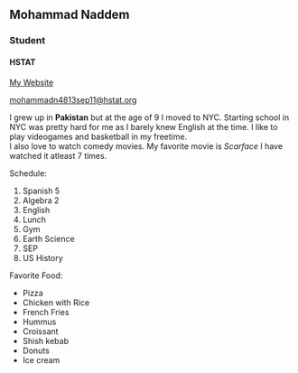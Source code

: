 ## Mohammad Naddem 

### Student

#### HSTAT

[My Website](https://sites.google.com/a/hstat.org/mohammadn4813sep11/)

mohammadn4813sep11@hstat.org


I grew up in **Pakistan** but at the age of 9 I moved to NYC. Starting school in NYC was pretty hard for me as I barely knew English at the time. I like to play videogames and basketball in my freetime.  
I also love to watch comedy movies.
My favorite movie is _Scarface_ I have watched it atleast 7 times. 

Schedule:

1. Spanish 5
2. Algebra 2 
3. English 
4. Lunch 
5. Gym 
6. Earth Science 
7. SEP
8. US History 

Favorite Food:
* Pizza
* Chicken with Rice
* French Fries
* Hummus
* Croissant
* Shish kebab
* Donuts
* Ice cream

